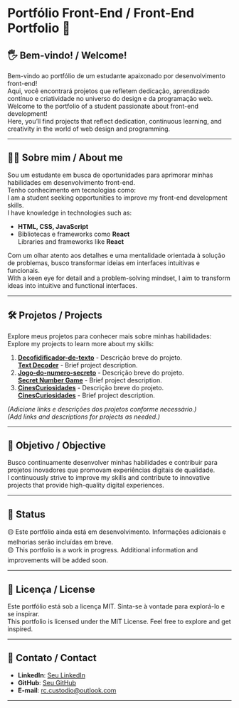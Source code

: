 # **Portfólio Front-End / Front-End Portfolio** 🌟

## 🖐️ **Bem-vindo! / Welcome!**  
Bem-vindo ao portfólio de um estudante apaixonado por desenvolvimento front-end!  
Aqui, você encontrará projetos que refletem dedicação, aprendizado contínuo e criatividade no universo do design e da programação web.  
Welcome to the portfolio of a student passionate about front-end development!  
Here, you’ll find projects that reflect dedication, continuous learning, and creativity in the world of web design and programming.

---

## 👨‍💻 **Sobre mim / About me**  
Sou um estudante em busca de oportunidades para aprimorar minhas habilidades em desenvolvimento front-end.  
Tenho conhecimento em tecnologias como:  
I am a student seeking opportunities to improve my front-end development skills.  
I have knowledge in technologies such as:  
- **HTML, CSS, JavaScript**  
- Bibliotecas e frameworks como **React**  
  Libraries and frameworks like **React**  

Com um olhar atento aos detalhes e uma mentalidade orientada à solução de problemas, busco transformar ideias em interfaces intuitivas e funcionais.  
With a keen eye for detail and a problem-solving mindset, I aim to transform ideas into intuitive and functional interfaces.

---

## 🛠️ **Projetos / Projects**  
Explore meus projetos para conhecer mais sobre minhas habilidades:  
Explore my projects to learn more about my skills:  

1. **[Decofidificador-de-texto](https://github.com/richardcustodio/Decofidificador-de-texto)** - Descrição breve do projeto.  
   **[Text Decoder](https://github.com/richardcustodio/Decofidificador-de-texto)** - Brief project description.  
2. **[Jogo-do-numero-secreto](https://github.com/richardcustodio/Jogo-do-numero-secreto)** - Descrição breve do projeto.  
   **[Secret Number Game](https://github.com/richardcustodio/Jogo-do-numero-secreto)** - Brief project description.  
3. **[CinesCuriosidades](https://github.com/richardcustodio/CinesCuriosidades)** - Descrição breve do projeto.  
   **[CinesCuriosidades](https://github.com/richardcustodio/CinesCuriosidades)** - Brief project description.  

*(Adicione links e descrições dos projetos conforme necessário.)*  
*(Add links and descriptions for projects as needed.)*

---

## 🚀 **Objetivo / Objective**  
Busco continuamente desenvolver minhas habilidades e contribuir para projetos inovadores que promovam experiências digitais de qualidade.  
I continuously strive to improve my skills and contribute to innovative projects that provide high-quality digital experiences.

---

## 📜 **Status**  
🟡 Este portfólio ainda está em desenvolvimento. Informações adicionais e melhorias serão incluídas em breve.  
🟡 This portfolio is a work in progress. Additional information and improvements will be added soon.

---

## 📜 **Licença / License**  
Este portfólio está sob a licença MIT. Sinta-se à vontade para explorá-lo e se inspirar.  
This portfolio is licensed under the MIT License. Feel free to explore and get inspired.

---

## 👤 **Contato / Contact**
- **LinkedIn**: [Seu LinkedIn](#https://www.linkedin.com/in/richard-custodio-batista-quadra-279391312/)  
- **GitHub**: [Seu GitHub](https://github.com/richardcustodio)  
- **E-mail**: rc.custodio@outlook.com  

---

